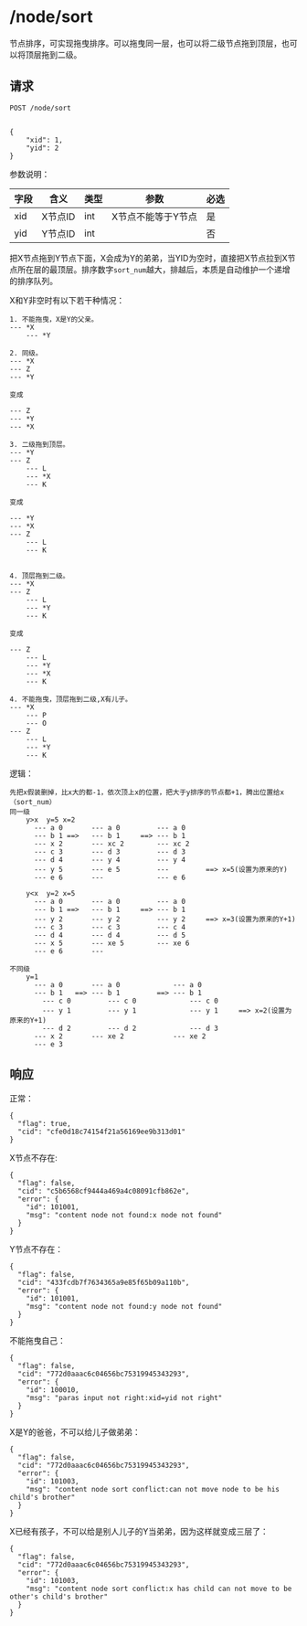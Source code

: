 # /node/sort

节点排序，可实现拖曳排序。可以拖曳同一层，也可以将二级节点拖到顶层，也可以将顶层拖到二级。

## 请求

```
POST /node/sort


{
	"xid": 1,
	"yid": 2
}
```

参数说明：

| 字段   |      含义   |类型  |   参数 |  必选 |
|----------|--------|------|------|------|
| xid | X节点ID | int | X节点不能等于Y节点| 是 |
| yid | Y节点ID | int | | 否 |

把X节点拖到Y节点下面，X会成为Y的弟弟，当YID为空时，直接把X节点拉到X节点所在层的最顶层。排序数字`sort_num`越大，排越后，本质是自动维护一个递增的排序队列。

X和Y非空时有以下若干种情况：

```
1. 不能拖曳，X是Y的父亲。
--- *X
    --- *Y

2. 同级。
--- *X
--- Z
--- *Y

变成

--- Z
--- *Y
--- *X

3. 二级拖到顶层。
--- *Y
--- Z
    --- L
    --- *X
    --- K
    
变成

--- *Y
--- *X
--- Z
    --- L
    --- K
    
    
4. 顶层拖到二级。
--- *X
--- Z
    --- L
    --- *Y
    --- K
       
变成
   
--- Z
    --- L
    --- *Y
    --- *X
    --- K
    
4. 不能拖曳，顶层拖到二级,X有儿子。
--- *X
    --- P
    --- O
--- Z
    --- L
    --- *Y
    --- K
```


逻辑：

```
先把x假装删掉，比x大的都-1，依次顶上x的位置，把大于y排序的节点都+1，腾出位置给x （sort_num）
同一级
	y>x  y=5 x=2
	  --- a	0		--- a 0			--- a 0
	  --- b 1 ==>	--- b 1 	==>	--- b 1
	  --- x	2		--- xc 2		--- xc 2
	  --- c	3		--- d 3			--- d 3
	  --- d 4		--- y 4			--- y 4
	  --- y	5		--- e 5			---			==> x=5(设置为原来的Y)
	  --- e	6		---  			--- e 6

	y<x  y=2 x=5
	  --- a	0		--- a 0			--- a 0
	  --- b 1 ==>	--- b 1 	==>	--- b 1
	  --- y	2		--- y 2			--- y 2		==> x=3(设置为原来的Y+1)
	  --- c	3		--- c 3			--- c 4
	  --- d 4		--- d 4			--- d 5
	  --- x	5		--- xe 5		---	xe 6
	  --- e	6		---

不同级
	y=1
	  --- a	0		--- a 0				--- a 0
	  --- b 1 	==>	--- b 1 		==>	--- b 1
	  	--- c 0			--- c 0				--- c 0
	  	--- y 1			--- y 1				--- y 1		==> x=2(设置为原来的Y+1)
	  	--- d 2			--- d 2				--- d 3
	  --- x	2		--- xe 2			---	xe 2
	  --- e	3
```

## 响应

正常：

```
{
  "flag": true,
  "cid": "cfe0d18c74154f21a56169ee9b313d01"
}
```

X节点不存在:

```
{
  "flag": false,
  "cid": "c5b6568cf9444a469a4c08091cfb862e",
  "error": {
    "id": 101001,
    "msg": "content node not found:x node not found"
  }
}
```


Y节点不存在：

```
{
  "flag": false,
  "cid": "433fcdb7f7634365a9e85f65b09a110b",
  "error": {
    "id": 101001,
    "msg": "content node not found:y node not found"
  }
}
```

不能拖曳自己：

```
{
  "flag": false,
  "cid": "772d0aaac6c04656bc75319945343293",
  "error": {
    "id": 100010,
    "msg": "paras input not right:xid=yid not right"
  }
}
```

X是Y的爸爸，不可以给儿子做弟弟：

```
{
  "flag": false,
  "cid": "772d0aaac6c04656bc75319945343293",
  "error": {
    "id": 101003,
    "msg": "content node sort conflict:can not move node to be his child's brother"
  }
}
```

X已经有孩子，不可以给是别人儿子的Y当弟弟，因为这样就变成三层了：

```
{
  "flag": false,
  "cid": "772d0aaac6c04656bc75319945343293",
  "error": {
    "id": 101003,
    "msg": "content node sort conflict:x has child can not move to be other's child's brother"
  }
}
```